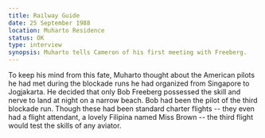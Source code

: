 ```yaml
---
title: Railway Guide
date: 25 September 1988
location: Muharto Residence
status: OK 
type: interview
synopsis: Muharto tells Cameron of his first meeting with Freeberg.
---
```

To keep his mind from this fate, Muharto thought about the American pilots he had met during the blockade runs he had organized from Singapore to Jogjakarta. He decided that only Bob Freeberg possessed the skill and nerve to land at night on a narrow beach. Bob had been the pilot of the third blockade run. Though these had been standard charter flights -- they even had a flight attendant, a lovely Filipina named Miss Brown -- the third flight would test the skills of any aviator.  
